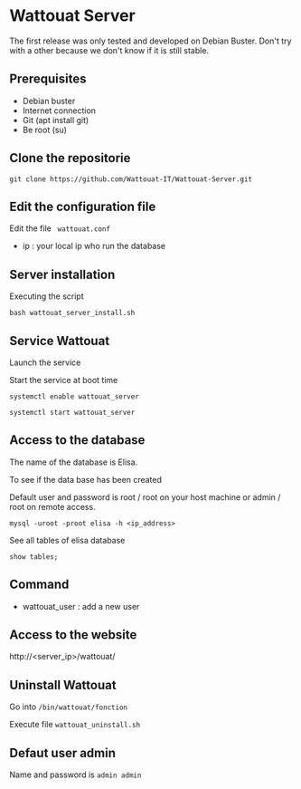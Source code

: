 # Wattouat Server

The first release was only tested and developed on Debian Buster. Don't try with a other because we don't know if it is still stable. 

## Prerequisites

- Debian buster 
- Internet connection
- Git (apt install git) 
- Be root (su) 

## Clone the repositorie

``` shell 
git clone https://github.com/Wattouat-IT/Wattouat-Server.git
```

## Edit the configuration file

Edit the file ``` wattouat.conf```

 - ip : your local ip who run the database

## Server installation

Executing the script

``` shell 
bash wattouat_server_install.sh
```

## Service Wattouat

Launch the service

Start the service at boot time

``` shell 
systemctl enable wattouat_server
```

``` shell 
systemctl start wattouat_server
```

## Access to the database

The name of the database is Elisa.

To see if the data base has been created

Default user and password is root / root on your host machine or admin / root on remote access.

``` shell
mysql -uroot -proot elisa -h <ip_address>
```

See all tables of elisa database

``` mysql
show tables;
```

## Command 

- wattouat_user : add a new user

## Access to the website

http://<server_ip>/wattouat/

## Uninstall Wattouat

Go into ```/bin/wattouat/fonction```

Execute file ```wattouat_uninstall.sh```

## Defaut user admin

Name and password is ```admin admin```